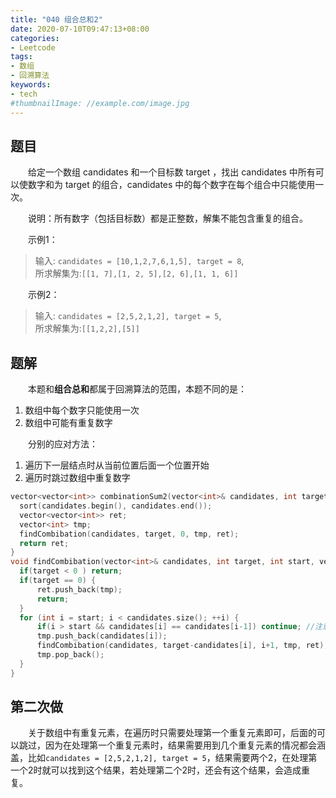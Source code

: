 ```yaml
---
title: "040 组合总和2"
date: 2020-07-10T09:47:13+08:00
categories:
- Leetcode
tags:
- 数组
- 回溯算法
keywords:
- tech
#thumbnailImage: //example.com/image.jpg
---
```


<!--more-->
## 题目
　　给定一个数组 candidates 和一个目标数 target ，找出 candidates 中所有可以使数字和为 target 的组合，candidates 中的每个数字在每个组合中只能使用一次。

　　说明：所有数字（包括目标数）都是正整数，解集不能包含重复的组合。

　　示例1：
> 输入: `candidates = [10,1,2,7,6,1,5], target = 8`,  
> 所求解集为:`[[1, 7],[1, 2, 5],[2, 6],[1, 1, 6]]`

　　示例2：
> 输入: `candidates = [2,5,2,1,2], target = 5`,  
> 所求解集为:`[[1,2,2],[5]]`

## 题解
　　本题和**组合总和**都属于回溯算法的范围，本题不同的是：
1. 数组中每个数字只能使用一次
2. 数组中可能有重复数字

　　分别的应对方法：
1. 遍历下一层结点时从当前位置后面一个位置开始
2. 遍历时跳过数组中重复数字

```cpp
vector<vector<int>> combinationSum2(vector<int>& candidates, int target) {
  sort(candidates.begin(), candidates.end());
  vector<vector<int>> ret;
  vector<int> tmp;
  findCombibation(candidates, target, 0, tmp, ret);
  return ret;
}
void findCombibation(vector<int>& candidates, int target, int start, vector<int>& tmp, vector<vector<int>>& ret) {
  if(target < 0 ) return;
  if(target == 0) {
      ret.push_back(tmp);
      return;
  }
  for (int i = start; i < candidates.size(); ++i) {
      if(i > start && candidates[i] == candidates[i-1]) continue; //注意本题并没有说数组不包含重复元素
      tmp.push_back(candidates[i]);
      findCombibation(candidates, target-candidates[i], i+1, tmp, ret); //本题每个数只能使用一次，所以下一层结点要从i+1开始
      tmp.pop_back();
  }
}
```

## 第二次做
　　关于数组中有重复元素，在遍历时只需要处理第一个重复元素即可，后面的可以跳过，因为在处理第一个重复元素时，结果需要用到几个重复元素的情况都会涵盖，比如`candidates = [2,5,2,1,2], target = 5`，结果需要两个2，在处理第一个2时就可以找到这个结果，若处理第二个2时，还会有这个结果，会造成重复。
